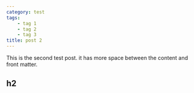 ```yaml
---
category: test
tags: 
	- tag 1
	- tag 2
	- tag 3
title: post 2
---
```




This is the second test post. it has more space between the content and front matter. 

## h2